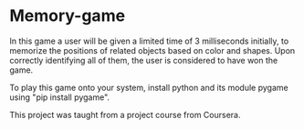 # Memory-game
In this game a user will be given a limited time of 3 milliseconds initially, to memorize the positions of related objects based on color and shapes.
Upon correctly identifying all of them, the user is considered to have won the game.

To play this game onto your system, install python and its module pygame using "pip install pygame".

This project was taught from a project course from Coursera.
